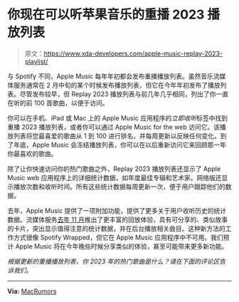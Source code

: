 # 你现在可以听苹果音乐的重播 2023 播放列表

> 原文：<https://www.xda-developers.com/apple-music-replay-2023-playlist/>

与 Spotify 不同，Apple Music 每年年初都会发布重播播放列表。虽然音乐流媒体服务通常在 2 月中旬的某个时候发布播放列表，但它在今年年初发布了播放列表。尽管发布较早，但 Replay 2023 播放列表与前几年几乎相同，列出了你一直在听的前 100 首歌曲，以便于访问。

你可以在手机、iPad 或 Mac 上的 Apple Music 应用程序的*立即收听*标签中找到重播 2023 播放列表，或者你可以通过 Apple Music for the web 访问它。该播放列表将您最喜爱的歌曲从 1 到 100 进行排名，并每周更新以反映任何变化。到了年底，Apple Music 会冻结播放列表，你可以在以后重新访问它来回顾那一年你最喜欢的歌曲。

除了让你快速访问你的热门歌曲之外，Replay 2023 播放列表还显示了 Apple Music web 应用程序上的详细统计数据，如年度最佳专辑和艺术家。网络版还显示播放次数和收听时间。所有这些统计数据每周更新一次，便于用户跟踪他们的数据。

去年，Apple Music 提供了一项附加功能，提供了更多关于用户收听历史的统计数据。流媒体服务[去年 11 月](https://www.xda-developers.com/apple-music-replay-2022/)推出了更丰富的回放体验，具有可分享的、类似故事的卡片，突出显示值得注意的统计数据，并在后台播放相关曲目。这种新方法的工作方式很像 Spotify Wrapped，但它在 Apple Music 应用程序中不可用。我们预计 Apple Music 将在今年晚些时候分享类似的体验，甚至可能带来更多新功能。

*根据更新的重播播放列表，你 2023 年的热门歌曲是什么？请在下面的评论区告诉我们。*

* * *

**Via:** [MacRumors](https://www.macrumors.com/2023/01/30/apple-music-replay-2023-playlist-now-available/)